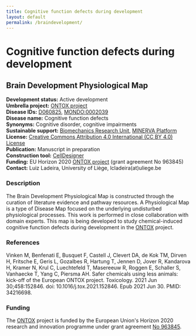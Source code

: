 ```yaml
---
title: Cognitive function defects during development
layout: default
permalink: /braindevelopment/
---
```


# Cognitive function defects during development

## Brain Development Physiological Map

**Development status:** Active development \
**Umbrella project:** [ONTOX project](https://ontox-project.eu/) \
**Disease IDs:** [D060825](https://meshb.nlm.nih.gov/record/ui?ui=D060825), [MONDO:0002039](https://www.ebi.ac.uk/ols/ontologies/mondo/terms?iri=http%3A%2F%2Fpurl.obolibrary.org%2Fobo%2FMONDO_0002039) \
**Disease name:** Cognitive function defects \
**Synonyms:** Cognitive disorder, cognitive impairments \
**Sustainable support:** [Biomechanics Research Unit](http://www.biomech.ulg.ac.be/), [MINERVA Platform](https://minerva.pages.uni.lu/) \
**License:** [Creative Commons Attribution 4.0 International (CC BY 4.0) License](https://creativecommons.org/licenses/by/4.0/) \
**Publication:** Manuscript in preparation \
**Construction tool:** [CellDesigner](https://www.celldesigner.org/) \
**Funding:** EU Horizon 2020 [ONTOX project](https://ontox-project.eu/) (grant agreement No 963845) \
**Contact:** Luiz Ladeira, University of Liège, lcladeira(at)uliege.be

### Description

The Brain Development Physiological Map is constructed through the curation of literature evidence and pathway resources. A Physiological Map is a type of Disease Map focused on the underlying undisturbed physiological processes. This work is performed in close collaboration with domain experts. This map is being developed to study chemical-induced cognitive function defects during development in the [ONTOX](https://ontox-project.eu/) project.

### References

Vinken M, Benfenati E, Busquet F, Castell J, Clevert DA, de Kok TM, Dirven H, Fritsche E, Geris L, Gozalbes R, Hartung T, Jennen D, Jover R, Kandarova H, Kramer N, Krul C, Luechtefeld T, Masereeuw R, Roggen E, Schaller S, Vanhaecke T, Yang C, Piersma AH. Safer chemicals using less animals: kick-off of the European ONTOX project. Toxicology. 2021 Jun 30;458:152846. doi: 10.1016/j.tox.2021.152846. Epub 2021 Jun 30. PMID: 34216698.

### Funding

The [ONTOX](https://ontox-project.eu/) project is funded by the European Union's Horizon 2020 research and innovation programme under grant agreement [No 963845](https://doi.org/10.3030/963845).
